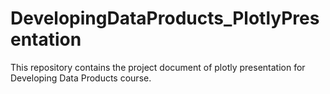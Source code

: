 # DevelopingDataProducts_PlotlyPresentation
This repository contains the project document of plotly presentation for Developing Data Products course.
